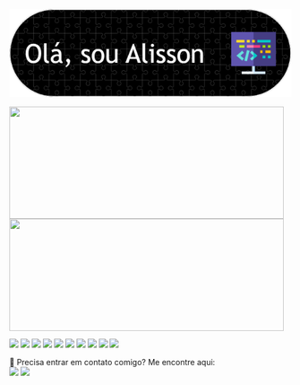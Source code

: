 <p>
<img src="./Banner.png"/>
</p>
<p>
  <img align="center" width="490" height="200" src="https://github-readme-stats.vercel.app/api?username=Asapr15&show_icons=true&theme=swift"/>
  <img align="center" width="490" height="200" src="https://github-readme-stats.vercel.app/api/top-langs/?username=Asapr15&layout=compact&theme=swift"/>
  <p>
    <img src="https://img.shields.io/badge/-Visual%20Studio%20Code-23A9F2?style=flat-square&logo=Visual%20Studio%20Code&logoColor=white"/>
    <img src="https://img.shields.io/badge/-Github-181717?style=flat-square&logo=GitHub&logoColor=white"/>
    <img src="https://img.shields.io/badge/-Git-F44D27?style=flat-square&logo=Git&logoColor=white"/>
    <img src="https://img.shields.io/badge/-NPM-CB3837?style=flat-square&logo=NPM&logoColor=white"/>
    <img src="https://img.shields.io/badge/-Apache-D22128?style=flat-square&logo=Apache&logoColor=white"/>
    <img src="https://img.shields.io/badge/-Trello-0079BF?style=flat-square&logo=Trello&logoColor=white"/>
    <img src="https://img.shields.io/badge/-MySQL-F29111?style=flat-square&logo=MySQL&logoColor=white"/>
    <img src="https://img.shields.io/badge/-Laravel-F55247?style=flat-square&logo=Laravel&logoColor=white"/>
    <img src="https://img.shields.io/badge/-HTML5-E34F26?style=flat-square&logo=HTML5&logoColor=white"/>
    <img src="https://img.shields.io/badge/-CSS3-1572B6?style=flat-square&logo=CSS3&logoColor=white"/>
  </p>
</p>
<p>
  📣  Precisa entrar em contato comigo? Me encontre aqui: <br/>
  <a href="https://www.instagram.com/_asap_r15_/"><img src="https://img.shields.io/badge/instagram-FF0000.svg?style=for-the-badge&logo=instagram&logoColor=white"/></a>
  <a href="https://www.linkedin.com/in/alissonr15/"><img src="https://img.shields.io/badge/linkedin-0077B5.svg?style=for-the-badge&logo=linkedin&logoColor=white"/></a>
</p>


